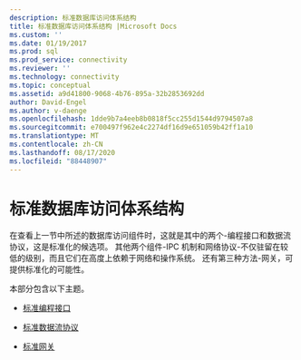 ```yaml
---
description: 标准数据库访问体系结构
title: 标准数据库访问体系结构 |Microsoft Docs
ms.custom: ''
ms.date: 01/19/2017
ms.prod: sql
ms.prod_service: connectivity
ms.reviewer: ''
ms.technology: connectivity
ms.topic: conceptual
ms.assetid: a9d41800-9068-4b76-895a-32b2853692dd
author: David-Engel
ms.author: v-daenge
ms.openlocfilehash: 1dde9b7a4eeb8b0818f5cc255d1544d9794507a8
ms.sourcegitcommit: e700497f962e4c2274df16d9e651059b42ff1a10
ms.translationtype: MT
ms.contentlocale: zh-CN
ms.lasthandoff: 08/17/2020
ms.locfileid: "88448907"
---
```

# <a name="standard-database-access-architectures"></a>标准数据库访问体系结构
在查看上一节中所述的数据库访问组件时，这就是其中的两个-编程接口和数据流协议，这是标准化的候选项。 其他两个组件-IPC 机制和网络协议-不仅驻留在较低的级别，而且它们在高度上依赖于网络和操作系统。 还有第三种方法-网关，可提供标准化的可能性。  
  
 本部分包含以下主题。  
  
-   [标准编程接口](../../odbc/reference/standard-programming-interface.md)  
  
-   [标准数据流协议](../../odbc/reference/standard-data-stream-protocol.md)  
  
-   [标准网关](../../odbc/reference/standard-gateway.md)
